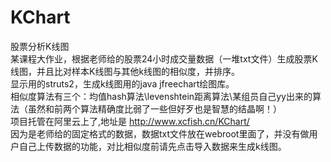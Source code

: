 # KChart
股票分析K线图<br>
某课程大作业，根据老师给的股票24小时成交量数据（一堆txt文件）生成股票K线图，并且比对样本K线图与其他k线图的相似度，并排序。<br>
显示用的struts2，生成k线图用的java jfreechart绘图库。<br>
相似度算法有三个：均值hash算法\levenshtein距离算法\某组员自己yy出来的算法（虽然和前两个算法精确度比弱了一些但好歹也是智慧的结晶啊！）<br>
项目托管在阿里云上了,地址是 http://www.xcfish.cn/KChart/<br>
因为是老师给的固定格式的数据，数据txt文件放在webroot里面了，并没有做用户自己上传数据的功能，对比相似度前请先点击导入数据来生成k线图。
